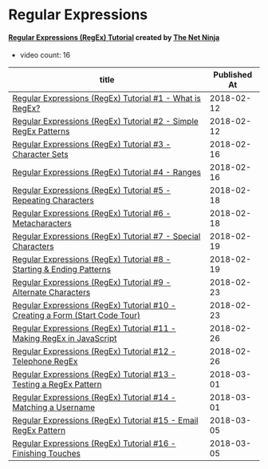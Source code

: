 # Regular Expressions

#### [Regular Expressions (RegEx) Tutorial](https://www.youtube.com/playlist?list=PL4cUxeGkcC9g6m_6Sld9Q4jzqdqHd2HiD) created by [The Net Ninja](https://www.youtube.com/channel/UCW5YeuERMmlnqo4oq8vwUpg)

* video count: 16 

| title                                                                                                                       | Published At |
| --------------------------------------------------------------------------------------------------------------------------- | ------------ |
| [Regular Expressions (RegEx) Tutorial #1 - What is RegEx?](https://www.youtube.com/watch?v=r6I-Ahc0HB4)                     | 2018-02-12   |
| [Regular Expressions (RegEx) Tutorial #2 - Simple RegEx Patterns](https://www.youtube.com/watch?v=uaepGvA-iK4)              | 2018-02-12   |
| [Regular Expressions (RegEx) Tutorial #3 - Character Sets](https://www.youtube.com/watch?v=DC-zzUrg0Ws)                     | 2018-02-16   |
| [Regular Expressions (RegEx) Tutorial #4 - Ranges](https://www.youtube.com/watch?v=C_HTKPvXjEc)                             | 2018-02-16   |
| [Regular Expressions (RegEx) Tutorial #5 - Repeating Characters](https://www.youtube.com/watch?v=Dvb7eT36hMM)               | 2018-02-18   |
| [Regular Expressions (RegEx) Tutorial #6 - Metacharacters](https://www.youtube.com/watch?v=MwzIRleH47o)                     | 2018-02-18   |
| [Regular Expressions (RegEx) Tutorial #7 - Special Characters](https://www.youtube.com/watch?v=ae38f8ZWObI)                 | 2018-02-19   |
| [Regular Expressions (RegEx) Tutorial #8 - Starting & Ending Patterns](https://www.youtube.com/watch?v=RD3tMcFDjyo)         | 2018-02-19   |
| [Regular Expressions (RegEx) Tutorial #9 - Alternate Characters](https://www.youtube.com/watch?v=62ItDFG4UTM)               | 2018-02-23   |
| [Regular Expressions (RegEx) Tutorial #10 - Creating a Form (Start Code Tour)](https://www.youtube.com/watch?v=m6iggPLGSMc) | 2018-02-23   |
| [Regular Expressions (RegEx) Tutorial #11 - Making RegEx in JavaScript](https://www.youtube.com/watch?v=v2_vk9GGq_w)        | 2018-02-26   |
| [Regular Expressions (RegEx) Tutorial #12 - Telephone RegEx](https://www.youtube.com/watch?v=1yjlx2LRbYc)                   | 2018-02-26   |
| [Regular Expressions (RegEx) Tutorial #13 - Testing a RegEx Pattern](https://www.youtube.com/watch?v=vgmwEiT1wzc)           | 2018-03-01   |
| [Regular Expressions (RegEx) Tutorial #14 - Matching a Username](https://www.youtube.com/watch?v=KGZJoMdWM6U)               | 2018-03-01   |
| [Regular Expressions (RegEx) Tutorial #15 - Email RegEx Pattern](https://www.youtube.com/watch?v=QxjAOSUQjP0)               | 2018-03-05   |
| [Regular Expressions (RegEx) Tutorial #16 - Finishing Touches](https://www.youtube.com/watch?v=Eu1KRvw4tKg)                 | 2018-03-05   |